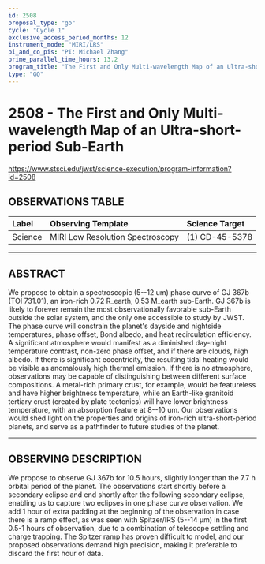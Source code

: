 ```yaml
---
id: 2508
proposal_type: "go"
cycle: "Cycle 1"
exclusive_access_period_months: 12
instrument_mode: "MIRI/LRS"
pi_and_co_pis: "PI: Michael Zhang"
prime_parallel_time_hours: 13.2
program_title: "The First and Only Multi-wavelength Map of an Ultra-short-period Sub-Earth"
type: "GO"
---
```

# 2508 - The First and Only Multi-wavelength Map of an Ultra-short-period Sub-Earth
https://www.stsci.edu/jwst/science-execution/program-information?id=2508
## OBSERVATIONS TABLE
| Label   | Observing Template                 | Science Target  |
| :------ | :--------------------------------- | :-------------- |
| Science | MIRI Low Resolution Spectroscopy | (1) CD-45-5378  |

---

## ABSTRACT

We propose to obtain a spectroscopic (5--12 um) phase curve of GJ 367b (TOI 731.01), an iron-rich 0.72 R_earth, 0.53 M_earth sub-Earth. GJ 367b is likely to forever remain the most observationally favorable sub-Earth outside the solar system, and the only one accessible to study by JWST. The phase curve will constrain the planet's dayside and nightside temperatures, phase offset, Bond albedo, and heat recirculation efficiency. A significant atmosphere would manifest as a diminished day-night temperature contrast, non-zero phase offset, and if there are clouds, high albedo. If there is significant eccentricity, the resulting tidal heating would be visible as anomalously high thermal emission. If there is no atmosphere, observations may be capable of distinguishing between different surface compositions. A metal-rich primary crust, for example, would be featureless and have higher brightness temperature, while an Earth-like granitoid tertiary crust (created by plate tectonics) will have lower brightness temperature, with an absorption feature at 8--10 um. Our observations would shed light on the properties and origins of iron-rich ultra-short-period planets, and serve as a pathfinder to future studies of the planet.

---

## OBSERVING DESCRIPTION

We propose to observe GJ 367b for 10.5 hours, slightly longer than the 7.7 h orbital period of the planet. The observations start shortly before a secondary eclipse and end shortly after the following secondary eclipse, enabling us to capture two eclipses in one phase curve observation. We add 1 hour of extra padding at the beginning of the observation in case there is a ramp effect, as was seen with Spitzer/IRS (5--14 µm) in the first 0.5-1 hours of observation, due to a combination of telescope settling and charge trapping. The Spitzer ramp has proven difficult to model, and our proposed observations demand high precision, making it preferable to discard the first hour of data.
